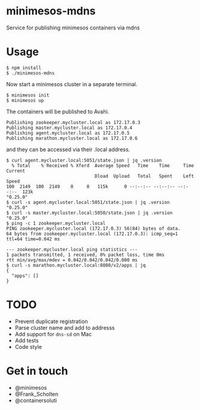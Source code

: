 # minimesos-mdns
Service for publishing minimesos containers via mdns

# Usage

```
$ npm install
$ ./minimesos-mdns
```

Now start a minimesos cluster in a separate terminal.

```
$ minimesos init
$ minimesos up

```

The containers will be published to Avahi.

```
Publishing zookeeper.mycluster.local as 172.17.0.3
Publishing master.mycluster.local as 172.17.0.4
Publishing agent.mycluster.local as 172.17.0.5
Publishing marathon.mycluster.local as 172.17.0.6
```

and they can be accessed via their .local address.

```
$ curl agent.mycluster.local:5051/state.json | jq .version
  % Total    % Received % Xferd  Average Speed   Time    Time     Time  Current
                                 Dload  Upload   Total   Spent    Left  Speed
100  2149  100  2149    0     0   115k      0 --:--:-- --:--:-- --:--:--  123k
"0.25.0"
$ curl -s agent.mycluster.local:5051/state.json | jq .version
"0.25.0"
$ curl -s master.mycluster.local:5050/state.json | jq .version
"0.25.0"
$ ping -c 1 zookeeper.mycluster.local
PING zookeeper.mycluster.local (172.17.0.3) 56(84) bytes of data.
64 bytes from zookeeper.mycluster.local (172.17.0.3): icmp_seq=1 ttl=64 time=0.042 ms

--- zookeeper.mycluster.local ping statistics ---
1 packets transmitted, 1 received, 0% packet loss, time 0ms
rtt min/avg/max/mdev = 0.042/0.042/0.042/0.000 ms
$ curl -s marathon.mycluster.local:8080/v2/apps | jq
{
  "apps": []
}
```

# TODO

* Prevent duplicate registration
* Parse cluster name and add to addresss
* Add support for `dns-sd` on Mac
* Add tests
* Code style

# Get in touch

* @minimesos
* @Frank_Scholten
* @containersoluti

